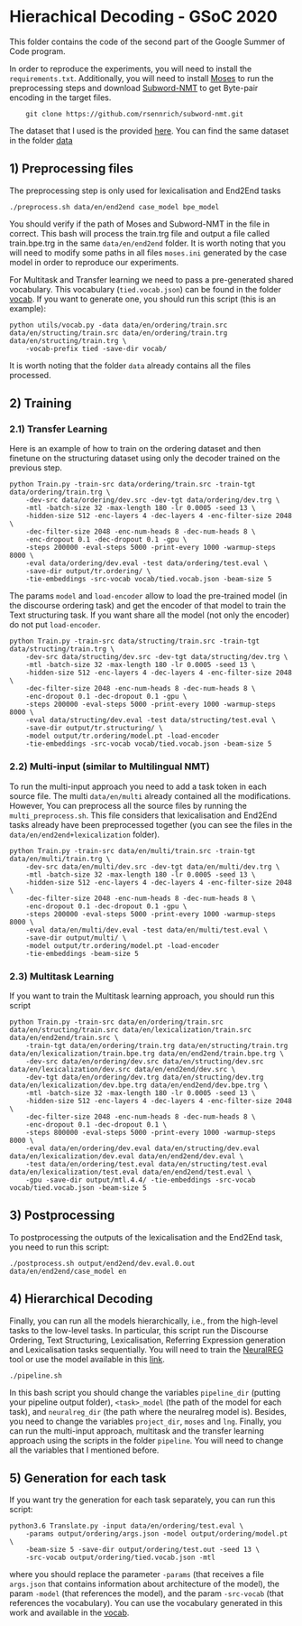 # Hierachical Decoding - GSoC 2020 

This folder contains the code of the second part of the Google Summer of Code program.

In order to reproduce the experiments, you will need to install the `requirements.txt`. Additionally, you will need to install [Moses] to run the preprocessing steps and download [Subword-NMT] to get Byte-pair encoding in the target files.
```
	git clone https://github.com/rsennrich/subword-nmt.git
```

The dataset that I used is the provided [here]. You can find the same dataset in the folder [data]

## 1) Preprocessing files

The preprocessing step is only used for lexicalisation and End2End tasks

```
./preprocess.sh data/en/end2end case_model bpe_model
```

You should verify if the path of Moses and Subword-NMT in the file in correct. This bash will process the train.trg file and output a file called train.bpe.trg in the same `data/en/end2end` folder. It is worth noting that you will need to modify some paths in all files `moses.ini` generated by the case model in order to reproduce our experiments.


For Multitask and Transfer learning we need to pass a pre-generated shared vocabulary. This vocabulary (`tied.vocab.json`) can be found in the folder [vocab]. If you want to generate one, you should run this script (this is an example):

```
python utils/vocab.py -data data/en/ordering/train.src data/en/structing/train.src data/en/ordering/train.trg data/en/structing/train.trg \
	-vocab-prefix tied -save-dir vocab/
```

It is worth noting that the folder `data` already contains all the files processed. 


## 2) Training

### 2.1) Transfer Learning

Here is an example of how to train on the ordering dataset and then finetune on the structuring dataset using only the decoder trained on the previous step.

```
python Train.py -train-src data/ordering/train.src -train-tgt data/ordering/train.trg \
	-dev-src data/ordering/dev.src -dev-tgt data/ordering/dev.trg \
	-mtl -batch-size 32 -max-length 180 -lr 0.0005 -seed 13 \
	-hidden-size 512 -enc-layers 4 -dec-layers 4 -enc-filter-size 2048 \
	-dec-filter-size 2048 -enc-num-heads 8 -dec-num-heads 8 \
	-enc-dropout 0.1 -dec-dropout 0.1 -gpu \
	-steps 200000 -eval-steps 5000 -print-every 1000 -warmup-steps 8000 \
	-eval data/ordering/dev.eval -test data/ordering/test.eval \
	-save-dir output/tr.ordering/ \
	-tie-embeddings -src-vocab vocab/tied.vocab.json -beam-size 5
```

The params `model` and `load-encoder` allow to load the pre-trained model (in the discourse ordering task) and get the encoder of that model to train the Text structuring task. If you want share all the model (not only the encoder) do not put `load-encoder`.

```
python Train.py -train-src data/structing/train.src -train-tgt data/structing/train.trg \
	-dev-src data/structing/dev.src -dev-tgt data/structing/dev.trg \
	-mtl -batch-size 32 -max-length 180 -lr 0.0005 -seed 13 \
	-hidden-size 512 -enc-layers 4 -dec-layers 4 -enc-filter-size 2048 \
	-dec-filter-size 2048 -enc-num-heads 8 -dec-num-heads 8 \
	-enc-dropout 0.1 -dec-dropout 0.1 -gpu \
	-steps 200000 -eval-steps 5000 -print-every 1000 -warmup-steps 8000 \
	-eval data/structing/dev.eval -test data/structing/test.eval \
	-save-dir output/tr.structuring/ \
	-model output/tr.ordering/model.pt -load-encoder
	-tie-embeddings -src-vocab vocab/tied.vocab.json -beam-size 5
```

### 2.2) Multi-input (similar to Multilingual NMT)
To run the multi-input approach you need to add a task token in each source file. The multi `data/en/multi` already contained all the modifications. However, You can preprocess all the source files by running the `multi_preprocess.sh`. This file considers that lexicalisation and End2End tasks already have been preprocessed together (you can see the files in the `data/en/end2end+lexicalization` folder).

```
python Train.py -train-src data/en/multi/train.src -train-tgt data/en/multi/train.trg \
	-dev-src data/en/multi/dev.src -dev-tgt data/en/multi/dev.trg \
	-mtl -batch-size 32 -max-length 180 -lr 0.0005 -seed 13 \
	-hidden-size 512 -enc-layers 4 -dec-layers 4 -enc-filter-size 2048 \
	-dec-filter-size 2048 -enc-num-heads 8 -dec-num-heads 8 \
	-enc-dropout 0.1 -dec-dropout 0.1 -gpu \
	-steps 200000 -eval-steps 5000 -print-every 1000 -warmup-steps 8000 \
	-eval data/en/multi/dev.eval -test data/en/multi/test.eval \
	-save-dir output/multi/ \
	-model output/tr.ordering/model.pt -load-encoder
	-tie-embeddings -beam-size 5
```

### 2.3) Multitask Learning

If you want to train the Multitask learning approach, you should run this script

```
python Train.py -train-src data/en/ordering/train.src data/en/structing/train.src data/en/lexicalization/train.src data/en/end2end/train.src \
	-train-tgt data/en/ordering/train.trg data/en/structing/train.trg data/en/lexicalization/train.bpe.trg data/en/end2end/train.bpe.trg \
	-dev-src data/en/ordering/dev.src data/en/structing/dev.src data/en/lexicalization/dev.src data/en/end2end/dev.src \
	-dev-tgt data/en/ordering/dev.trg data/en/structing/dev.trg data/en/lexicalization/dev.bpe.trg data/en/end2end/dev.bpe.trg \
	-mtl -batch-size 32 -max-length 180 -lr 0.0005 -seed 13 \
	-hidden-size 512 -enc-layers 4 -dec-layers 4 -enc-filter-size 2048 \
	-dec-filter-size 2048 -enc-num-heads 8 -dec-num-heads 8 \
	-enc-dropout 0.1 -dec-dropout 0.1 \
	-steps 800000 -eval-steps 5000 -print-every 1000 -warmup-steps 8000 \
	-eval data/en/ordering/dev.eval data/en/structing/dev.eval data/en/lexicalization/dev.eval data/en/end2end/dev.eval \
	-test data/en/ordering/test.eval data/en/structing/test.eval data/en/lexicalization/test.eval data/en/end2end/test.eval \
	-gpu -save-dir output/mtl.4.4/ -tie-embeddings -src-vocab vocab/tied.vocab.json -beam-size 5
```

## 3) Postprocessing

To postprocessing the outputs of the lexicalisation and the End2End task, you need to run this script:
```
./postprocess.sh output/end2end/dev.eval.0.out data/en/end2end/case_model en
```

## 4) Hierarchical Decoding

Finally, you can run all the models hierarchically, i.e., from the high-level tasks to the low-level tasks. In particular, this script run the Discourse Ordering, Text Structuring, Lexicalisation, Referring Expression generation and Lexicalisation tasks sequentially. You will need to train the [NeuralREG] tool or use the model available in this [link].

```
./pipeline.sh
```

In this bash script you should change the variables `pipeline_dir` (putting your pipeline output folder), `<task>_model` (the path of the model for each task), and `neuralreg_dir` (the path where the neuralreg model is). Besides, you need to change the variables `project_dir`, `moses` and `lng`.  Finally, you can run the multi-input approach, multitask and the transfer learning approach using the scripts in the folder `pipeline`. You will need to change all the variables that I mentioned before.


## 5) Generation for each task
If you want try the generation for each task separately, you can run this script:
```
python3.6 Translate.py -input data/en/ordering/test.eval \
	-params output/ordering/args.json -model output/ordering/model.pt \
	-beam-size 5 -save-dir output/ordering/test.out -seed 13 \
	-src-vocab output/ordering/tied.vocab.json -mtl
```
where you should replace the parameter `-params` (that receives a file `args.json` that contains information about architecture of the model), the param `-model` (that references the model), and the param `-src-vocab` (that references the vocabulary). You can use the vocabulary generated in this work and available in the [vocab].


[data]: https://github.com/dbpedia/Multilingual-RDF-Verbalizer/tree/master/hierarchical-decoding/data
[here]: https://github.com/ThiagoCF05/DeepNLG
[Moses]: https://github.com/moses-smt/mosesdecoder.git
[Subword-NMT]: https://github.com/rsennrich/subword-nmt.git
[vocab]: https://github.com/dbpedia/Multilingual-RDF-Verbalizer/tree/master/hierarchical-decoding/vocab
[NeuralREG]: https://github.com/ThiagoCF05/NeuralREG
[link]: https://drive.google.com/drive/folders/13GPCKtAtI2y_fzNVWAQ_9Ccb-H2TRu00?usp=sharing
